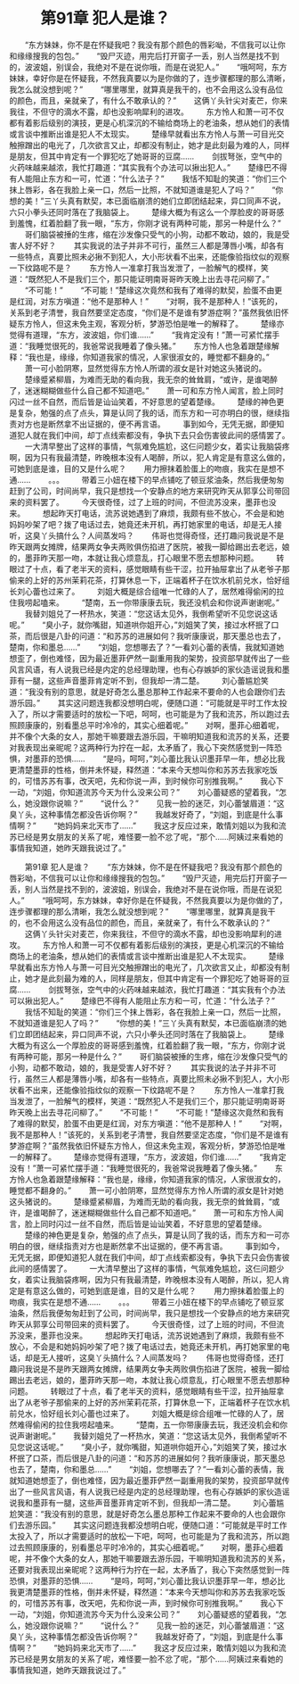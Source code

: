 # 　　第91章 犯人是谁？
　　“东方妹妹，你不是在怀疑我吧？我没有那个颜色的唇彩呦，不信我可以让你和缘缘搜我的包包。”
　　“毁尸灭迹，用完后打开窗子一丢，别人当然是找不到的，波波姐，别误会，我绝对不是在说你哦，而是在说犯人。”
　　“哦呵呵，东方妹妹，幸好你是在怀疑我，不然我真要以为是你做的了，连步骤都理的那么清晰，我怎么就没想到呢？”
　　“哪里哪里，就算真是我干的，也不会用这么没有品位的颜色，而且，亲就亲了，有什么不敢承认的？”
　　这俩丫头针尖对麦芒，你来我往，不但守的滴水不露，却也没影响犀利的进攻。
　　东方怜人和萧一可不仅都有着影后级别的演技，更是心机深沉的不输给商场上的老油条，想从她们的表情或言谈中推断出谁是犯人不太现实。
　　楚缘早就看出东方怜人与萧一可目光交触擦蹭出的电光了，几次欲言又止，却都没有制止，她才是此刻最为难的人，同样是朋友，但其中肯定有一个罪犯吃了她哥哥的豆腐……
　　剑拔弩张，空气中的火药味越来越浓，我忙打趣道：“其实我有个办法可以揪出犯人。”
　　楚缘巴不得有人能阻止东方和一可，忙道：“什么法子？”
　　我恬不知耻的笑道：“你们三个抹上唇彩，各在我脸上亲一口，然后一比照，不就知道谁是犯人了吗？”
　　“你想的美！”三丫头真有默契，本已面临崩溃的她们立即团结起来，异口同声不说，六只小拳头还同时落在了我脑袋上。
　　楚缘大概为有这么一个厚脸皮的哥哥感到羞愧，红着脸翻了我一眼，“东方，你刚才说有两种可能，那另一种是什么？”
　　哥们脑袋被捶的生疼，缩在沙发像只受气的小狗，动都不敢动，娘的，我是受害人好不好？
　　其实我说的法子并非不可行，虽然三人都是薄唇小嘴，却各有一些特点，真要比照未必揪不到犯人，大小形状看不出来，还能像验指纹似的观察一下纹路呢不是？
　　东方怜人一准拿打我当发泄了，一脸解气的模样，笑道：“既然犯人不是我们三个，那只能证明南哥哥昨天晚上出去寻花问柳了。”
　　“不可能！”
　　“不可能！”楚缘这次竟然和我有了难得的默契，脸蛋不由更是红润，对东方嗔道：“他不是那种人！”
　　“对啊，我不是那种人！”该死的，关系到老子清誉，我自然要坚定态度，“你们是不是谁有梦游症啊？”虽然我依旧怀疑东方怜人，但这未免主观，客观分析，梦游恐怕是唯一的解释了。
　　楚缘亦觉得有道理，“东方，波波姐，你们谁……”
　　“我肯定没有！”萧一可紧忙摆手道：“我睡觉很死的，我爸常说我睡着了像头猪。”
　　东方怜人也急着跟楚缘解释：“我也是，缘缘，你知道我家的情况，人家很淑女的，睡觉都不翻身的。”
　　萧一可小脸阴寒，显然觉得东方怜人所谓的淑女是针对她这头猪说的。
　　楚缘蹙紧柳眉，为难而无助的看向我，我无奈的耸耸肩，“或许，是谁喝醉了，迷迷糊糊做些什么自己都不知道吧。”
　　萧一可和东方怜人闻言，脸上同时闪过一丝不自然，而后皆是讪讪笑着，不好意思的望着楚缘。
　　楚缘的神色更是复杂，勉强的点了点头，算是认同了我的话，而东方和一可亦明白的很，继续指责对方也是断然拿不出证据的，便不再言语。
　　事到如今，无凭无据，即便知道犯人就在我们中间，却丁点线索都没有，争执下去只会伤害彼此间的感情罢了。
　　一大清早整出了这样的事情，气氛难免尴尬，这仨问题少女，着实让我脑袋疼啊，因为只有我最清楚，昨晚根本没有人喝醉，所以，犯人肯定是有意这么做的，可她到底是谁，目的又是什么呢？
　　用力擦抹着脸蛋上的吻痕，我实在是想不通……
　　。。。
　　带着三小妞在楼下的早点铺吃了顿豆浆油条，然后我便匆匆赶到了公司，时间尚早，我只是想找一个安静点的地方来研究昨天从郭享公司带回来的资料罢了。
　　今天很奇怪，过了上班的时间，不但流苏没来，墨菲也没来。
　　想起昨天打电话，流苏说她遇到了麻烦，我颇有些不放心，不会是和她妈妈吵架了吧？拨了电话过去，她竟还未开机，再打她家里的电话，却是无人接听，这臭丫头搞什么？人间蒸发吗？
　　伟哥也觉得奇怪，还打趣问我说是不是昨天跟两女摊牌，结果两女争夫两败俱伤掐进了医院，被我一脚给踢出去老远，娘的，墨菲昨天那一吻，本就让我心烦意乱，打心眼里不愿去想那种问题。
　　转眼过了十点，看了老半天的资料，感觉眼睛有些干涩，拉开抽屉拿出了从老爷子那偷来的上好的苏州茉莉花茶，打算休息一下，正端着杯子在饮水机前兑水，恰好组长刘心蕾也过来了。
　　刘姐大概是综合组唯一忙碌的人了，居然难得偷闲的拉住我唠起嗑来。
　　“楚南，五一你带康康去玩，我还没机会和你说声谢谢呢。”
　　我替刘姐兑了一杯热水，笑道：“您这话太见外，我倒希望听不见您说这话呢。”
　　“臭小子，就你嘴甜，知道哄你姐开心，”刘姐笑了笑，接过水杯抿了口茶，而后很是八卦的问道：“和苏苏的进展如何？我听康康说，那天墨总也去了，楚南，你和墨总……”
　　“刘姐，您想哪去了？”一看刘心蕾的表情，我就知道她想歪了，倒也难怪，因为最近墨菲俨然一副重用我的架势，投资部早就传出了一些风言风语，有人说我已经是内定的总经理助理，也有心存嫉妒的家伙造谣说我和墨菲有一腿，这些声音墨菲肯定听不到，但我却一清二楚。
　　刘心蕾尴尬笑道：“我没有别的意思，就是好奇怎么墨总那种工作起来不要命的人也会跟你们去游乐园。”
　　其实这问题连我都没想明白呢，便随口道：“可能就是平时工作太投入了，所以才需要适时的放松一下吧，呵呵，也可能是为了我和流苏，所以跑过去照顾康康的，别看墨总平时冷冷的，其实心细着呢。”
　　对啊，墨菲心细着呢，并不像个大条的女人，那她干嘛要跟去游乐园，干嘛明知道我和流苏的关系，还要对我表现出亲昵呢？这两种行为拧在一起，太矛盾了，我心下突然感觉到一阵恐惧，对墨菲的恐惧……
　　“是吗，呵呵，”刘心蕾比我认识墨菲早一年，想必比我更清楚墨菲的性格，倒并未怀疑，释然道：“本来今天想叫你和苏苏去我家吃饭的，可惜苏苏有事，改天吧，先和你说一声，到时候你可别推我啊。”
　　我心下一动，“刘姐，你知道流苏今天为什么没来公司？”
　　刘心蕾疑惑的望着我，“怎么，她没跟你说嘛？”
　　“说什么？”
　　见我一脸的迷茫，刘心蕾皱眉道：“这臭丫头，这种事情怎都没告诉你啊？”
　　我越发好奇了，“刘姐，到底是什么事情啊？”
　　“她妈妈来北天市了……”
　　我这才反应过来，敢情刘姐以为我和流苏已经是男女朋友的关系了呢，难怪要一脸不忿了呢，“那个……阿姨过来看她的事情我知道，她昨天跟我说过了。”

　　第91章 犯人是谁？
　　“东方妹妹，你不是在怀疑我吧？我没有那个颜色的唇彩呦，不信我可以让你和缘缘搜我的包包。”
　　“毁尸灭迹，用完后打开窗子一丢，别人当然是找不到的，波波姐，别误会，我绝对不是在说你哦，而是在说犯人。”
　　“哦呵呵，东方妹妹，幸好你是在怀疑我，不然我真要以为是你做的了，连步骤都理的那么清晰，我怎么就没想到呢？”
　　“哪里哪里，就算真是我干的，也不会用这么没有品位的颜色，而且，亲就亲了，有什么不敢承认的？”
　　这俩丫头针尖对麦芒，你来我往，不但守的滴水不露，却也没影响犀利的进攻。
　　东方怜人和萧一可不仅都有着影后级别的演技，更是心机深沉的不输给商场上的老油条，想从她们的表情或言谈中推断出谁是犯人不太现实。
　　楚缘早就看出东方怜人与萧一可目光交触擦蹭出的电光了，几次欲言又止，却都没有制止，她才是此刻最为难的人，同样是朋友，但其中肯定有一个罪犯吃了她哥哥的豆腐……
　　剑拔弩张，空气中的火药味越来越浓，我忙打趣道：“其实我有个办法可以揪出犯人。”
　　楚缘巴不得有人能阻止东方和一可，忙道：“什么法子？”
　　我恬不知耻的笑道：“你们三个抹上唇彩，各在我脸上亲一口，然后一比照，不就知道谁是犯人了吗？”
　　“你想的美！”三丫头真有默契，本已面临崩溃的她们立即团结起来，异口同声不说，六只小拳头还同时落在了我脑袋上。
　　楚缘大概为有这么一个厚脸皮的哥哥感到羞愧，红着脸翻了我一眼，“东方，你刚才说有两种可能，那另一种是什么？”
　　哥们脑袋被捶的生疼，缩在沙发像只受气的小狗，动都不敢动，娘的，我是受害人好不好？
　　其实我说的法子并非不可行，虽然三人都是薄唇小嘴，却各有一些特点，真要比照未必揪不到犯人，大小形状看不出来，还能像验指纹似的观察一下纹路呢不是？
　　东方怜人一准拿打我当发泄了，一脸解气的模样，笑道：“既然犯人不是我们三个，那只能证明南哥哥昨天晚上出去寻花问柳了。”
　　“不可能！”
　　“不可能！”楚缘这次竟然和我有了难得的默契，脸蛋不由更是红润，对东方嗔道：“他不是那种人！”
　　“对啊，我不是那种人！”该死的，关系到老子清誉，我自然要坚定态度，“你们是不是谁有梦游症啊？”虽然我依旧怀疑东方怜人，但这未免主观，客观分析，梦游恐怕是唯一的解释了。
　　楚缘亦觉得有道理，“东方，波波姐，你们谁……”
　　“我肯定没有！”萧一可紧忙摆手道：“我睡觉很死的，我爸常说我睡着了像头猪。”
　　东方怜人也急着跟楚缘解释：“我也是，缘缘，你知道我家的情况，人家很淑女的，睡觉都不翻身的。”
　　萧一可小脸阴寒，显然觉得东方怜人所谓的淑女是针对她这头猪说的。
　　楚缘蹙紧柳眉，为难而无助的看向我，我无奈的耸耸肩，“或许，是谁喝醉了，迷迷糊糊做些什么自己都不知道吧。”
　　萧一可和东方怜人闻言，脸上同时闪过一丝不自然，而后皆是讪讪笑着，不好意思的望着楚缘。
　　楚缘的神色更是复杂，勉强的点了点头，算是认同了我的话，而东方和一可亦明白的很，继续指责对方也是断然拿不出证据的，便不再言语。
　　事到如今，无凭无据，即便知道犯人就在我们中间，却丁点线索都没有，争执下去只会伤害彼此间的感情罢了。
　　一大清早整出了这样的事情，气氛难免尴尬，这仨问题少女，着实让我脑袋疼啊，因为只有我最清楚，昨晚根本没有人喝醉，所以，犯人肯定是有意这么做的，可她到底是谁，目的又是什么呢？
　　用力擦抹着脸蛋上的吻痕，我实在是想不通……
　　。。。
　　带着三小妞在楼下的早点铺吃了顿豆浆油条，然后我便匆匆赶到了公司，时间尚早，我只是想找一个安静点的地方来研究昨天从郭享公司带回来的资料罢了。
　　今天很奇怪，过了上班的时间，不但流苏没来，墨菲也没来。
　　想起昨天打电话，流苏说她遇到了麻烦，我颇有些不放心，不会是和她妈妈吵架了吧？拨了电话过去，她竟还未开机，再打她家里的电话，却是无人接听，这臭丫头搞什么？人间蒸发吗？
　　伟哥也觉得奇怪，还打趣问我说是不是昨天跟两女摊牌，结果两女争夫两败俱伤掐进了医院，被我一脚给踢出去老远，娘的，墨菲昨天那一吻，本就让我心烦意乱，打心眼里不愿去想那种问题。
　　转眼过了十点，看了老半天的资料，感觉眼睛有些干涩，拉开抽屉拿出了从老爷子那偷来的上好的苏州茉莉花茶，打算休息一下，正端着杯子在饮水机前兑水，恰好组长刘心蕾也过来了。
　　刘姐大概是综合组唯一忙碌的人了，居然难得偷闲的拉住我唠起嗑来。
　　“楚南，五一你带康康去玩，我还没机会和你说声谢谢呢。”
　　我替刘姐兑了一杯热水，笑道：“您这话太见外，我倒希望听不见您说这话呢。”
　　“臭小子，就你嘴甜，知道哄你姐开心，”刘姐笑了笑，接过水杯抿了口茶，而后很是八卦的问道：“和苏苏的进展如何？我听康康说，那天墨总也去了，楚南，你和墨总……”
　　“刘姐，您想哪去了？”一看刘心蕾的表情，我就知道她想歪了，倒也难怪，因为最近墨菲俨然一副重用我的架势，投资部早就传出了一些风言风语，有人说我已经是内定的总经理助理，也有心存嫉妒的家伙造谣说我和墨菲有一腿，这些声音墨菲肯定听不到，但我却一清二楚。
　　刘心蕾尴尬笑道：“我没有别的意思，就是好奇怎么墨总那种工作起来不要命的人也会跟你们去游乐园。”
　　其实这问题连我都没想明白呢，便随口道：“可能就是平时工作太投入了，所以才需要适时的放松一下吧，呵呵，也可能是为了我和流苏，所以跑过去照顾康康的，别看墨总平时冷冷的，其实心细着呢。”
　　对啊，墨菲心细着呢，并不像个大条的女人，那她干嘛要跟去游乐园，干嘛明知道我和流苏的关系，还要对我表现出亲昵呢？这两种行为拧在一起，太矛盾了，我心下突然感觉到一阵恐惧，对墨菲的恐惧……
　　“是吗，呵呵，”刘心蕾比我认识墨菲早一年，想必比我更清楚墨菲的性格，倒并未怀疑，释然道：“本来今天想叫你和苏苏去我家吃饭的，可惜苏苏有事，改天吧，先和你说一声，到时候你可别推我啊。”
　　我心下一动，“刘姐，你知道流苏今天为什么没来公司？”
　　刘心蕾疑惑的望着我，“怎么，她没跟你说嘛？”
　　“说什么？”
　　见我一脸的迷茫，刘心蕾皱眉道：“这臭丫头，这种事情怎都没告诉你啊？”
　　我越发好奇了，“刘姐，到底是什么事情啊？”
　　“她妈妈来北天市了……”
　　我这才反应过来，敢情刘姐以为我和流苏已经是男女朋友的关系了呢，难怪要一脸不忿了呢，“那个……阿姨过来看她的事情我知道，她昨天跟我说过了。”
